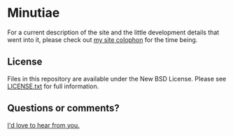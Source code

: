 # Minutiae

For a current description of the site and the little development
details that went into it, please check out [my site colophon](https://mike.tig.as/colophon/)
for the time being.

## License

Files in this repository are available under the New BSD License.
Please see [LICENSE.txt][license] for full information.

[license]: http://github.com/mtigas/minutiae/blob/master/LICENSE.txt

## Questions or comments?

[I'd love to hear from you.](https://mike.tig.as/contact/)
